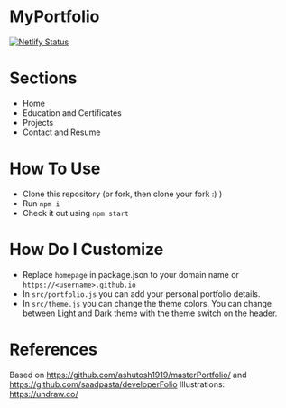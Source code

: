 # MyPortfolio

[![Netlify Status](https://api.netlify.com/api/v1/badges/e2807b56-7a80-4973-b2c7-082294f01252/deploy-status)](https://app.netlify.com/sites/shivam-portfolio11/deploys)
# Sections

- Home
- Education and Certificates
- Projects
- Contact and Resume

# How To Use

- Clone this repository (or fork, then clone your fork :) )
- Run `npm i`
- Check it out using `npm start`

# How Do I Customize

- Replace `homepage` in package.json to your domain name or `https://<username>.github.io`
- In `src/portfolio.js` you can add your personal portfolio details.
- In `src/theme.js` you can change the theme colors. You can change between Light and Dark theme with the theme switch on the header.

# References

Based on https://github.com/ashutosh1919/masterPortfolio/ and https://github.com/saadpasta/developerFolio
Illustrations: https://undraw.co/

